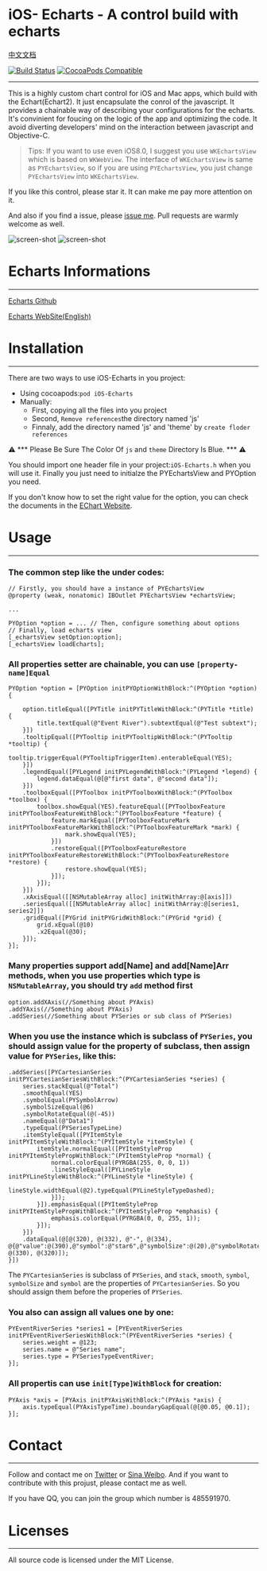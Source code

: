 # iOS- Echarts - A control build with echarts  
[中文文档](https://github.com/Pluto-Y/iOS-Echarts/tree/master/Doc) 

[![Build Status](https://travis-ci.org/Pluto-Y/iOS-Echarts.svg)](https://travis-ci.org/Pluto-Y/iOS-Echarts)  [![CocoaPods Compatible](https://img.shields.io/cocoapods/v/iOS-Echarts.svg)](https://img.shields.io/cocoapods/v/iOS-Echarts.svg)

____

This is a highly custom chart control for iOS and Mac apps, which build with the Echart(Echart2). It just encapsulate the conrol of the javascript. It provides a chainable way of describing your configurations for the echarts.  It's convinient for foucing on the logic of the app and optimizing the code. It avoid diverting developers' mind on the interaction between javascript and Objective-C.

> Tips: If you want to use even iOS8.0, I suggest you use `WKEchartsView` which is based on `WKWebView`. The interface of `WKEchartsView` is same as `PYEchartsView`, so if you are using `PYEchartsView`, you just change `PYEchartsView` into `WKEchartsView`.

If you like this control, please star it. It can make me pay more attention on it.

And also if you find a issue, please [issue me]((https://github.com/Pluto-Y/iOS-Echarts/issues/new)).
Pull requests are warmly welcome as well.

![screen-shot](https://raw.githubusercontent.com/Pluto-Y/iOS-Echarts/master/Doc/Demos.gif) ![screen-shot](https://raw.githubusercontent.com/Pluto-Y/iOS-Echarts/master/Doc/Demos1.gif)

# Echarts Informations

___

[Echarts Github](https://github.com/ecomfe/echarts)

[Echarts WebSite(English)](http://echarts.baidu.com/echarts2/index-en.html)


# Installation

___

There are two ways to use iOS-Echarts in you project:

* Using cocoapods:`pod iOS-Echarts`
* Manually:
    * First, copying all the files into you project
    * Second, `Remove references`the directory named 'js'
    * Finnaly, add the directory named 'js' and 'theme' by `create floder references`

⚠️  *** Please Be Sure The Color Of `js` and `theme` Directory Is Blue. *** ⚠️  

You should import one header file in your project:`iOS-Echarts.h` when you will use it.
Finally you just need to initialze the PYEchartsView and PYOption you need. 

If you don't know how to set the right value for the option, you can check the documents in the [EChart Website](http://echarts.baidu.com/echarts2/).

# Usage

___

### The common step like the under codes:

```
// Firstly, you should have a instance of PYEchartsView
@property (weak, nonatomic) IBOutlet PYEchartsView *echartsView;

...

PYOption *option = ... // Then, configure something about options
// Finally, load echarts view
[_echartsView setOption:option]; 
[_echartsView loadEcharts];
```

### All properties setter are chainable, you can use `[property-name]Equal`

```
PYOption *option = [PYOption initPYOptionWithBlock:^(PYOption *option) {

    option.titleEqual([PYTitle initPYTitleWithBlock:^(PYTitle *title) {
        title.textEqual(@"Event River").subtextEqual(@"Test subtext");
    }])
    .tooltipEqual([PYTooltip initPYTooltipWithBlock:^(PYTooltip *tooltip) {
        tooltip.triggerEqual(PYTooltipTriggerItem).enterableEqual(YES);
    }])
    .legendEqual([PYLegend initPYLegendWithBlock:^(PYLegend *legend) {
        legend.dataEqual(@[@"first data", @"second data"]);
    }])
    .toolboxEqual([PYToolbox initPYToolboxWithBlock:^(PYToolbox *toolbox) {
        toolbox.showEqual(YES).featureEqual([PYToolboxFeature initPYToolboxFeatureWithBlock:^(PYToolboxFeature *feature) {
            feature.markEqual([PYToolboxFeatureMark initPYToolboxFeatureMarkWithBlock:^(PYToolboxFeatureMark *mark) {
                mark.showEqual(YES);
            }])
            .restoreEqual([PYToolboxFeatureRestore initPYToolboxFeatureRestoreWithBlock:^(PYToolboxFeatureRestore *restore) {
                restore.showEqual(YES);
            }]);
        }]);
    }])
    .xAxisEqual([[NSMutableArray alloc] initWithArray:@[axis]])
    .seriesEqual([[NSMutableArray alloc] initWithArray:@[series1, series2]])
    .gridEqual([PYGrid initPYGridWithBlock:^(PYGrid *grid) {
        grid.xEqual(@10)
        .x2Equal(@30);
    }]);
}];
```

### Many properties support add[Name] and add[Name]Arr methods, when you use properties which type is  `NSMutableArray`, you should try `add` method first

```
option.addXAxis(//Something about PYAxis)
.addYAxis(//Something about PYAxis)
.addSeries(//Something about PYSeries or sub class of PYSeries)
```

### When you use the instance which is subclass of `PYSeries`, you should assign value for the property of subclass, then assign value for `PYSeries`, like this:

```
.addSeries([PYCartesianSeries initPYCartesianSeriesWithBlock:^(PYCartesianSeries *series) {
    series.stackEqual(@"Total")
    .smoothEqual(YES)
    .symbolEqual(PYSymbolArrow)
    .symbolSizeEqual(@6)
    .symbolRotateEqual(@(-45))
    .nameEqual(@"Data1")
    .typeEqual(PYSeriesTypeLine)
    .itemStyleEqual([PYItemStyle initPYItemStyleWithBlock:^(PYItemStyle *itemStyle) {
        itemStyle.normalEqual([PYItemStyleProp initPYItemStylePropWithBlock:^(PYItemStyleProp *normal) {
            normal.colorEqual(PYRGBA(255, 0, 0, 1))
            .lineStyleEqual([PYLineStyle initPYLineStyleWithBlock:^(PYLineStyle *lineStyle) {
                lineStyle.widthEqual(@2).typeEqual(PYLineStyleTypeDashed);
            }]);
        }]).emphasisEqual([PYItemStyleProp initPYItemStylePropWithBlock:^(PYItemStyleProp *emphasis) {
            emphasis.colorEqual(PYRGBA(0, 0, 255, 1));
        }]);
    }])
    .dataEqual(@[@(320), @(332), @"-", @(334), @{@"value":@(390),@"symbol":@"star6",@"symbolSize":@(20),@"symbolRotate":@(10),@"itemStyle":@{@"normal":@{@"color":@"yellowgreen"},@"emphasis":@{@"color":@"orange",@"lable":@{@"show":@(YES),@"position":@"inside",@"textStyle":@{@"fontSize":@(20)}}}}}, @(330), @(320)]);
}])
```

The `PYCartesianSeries` is subclass of `PYSeries`, and `stack`, `smooth`, `symbol`, `symbolSize` and `symbol` are the properties of `PYCartesianSeries`. So you should assign them before the properies of `PYSeries`.

### You also can assign all values one by one:


```
PYEventRiverSeries *series1 = [PYEventRiverSeries initPYEventRiverSeriesWithBlock:^(PYEventRiverSeries *series) {
    series.weight = @123;
    series.name = @"Series name";
    series.type = PYSeriesTypeEventRiver;
}];
```

### All propertis can use `init[Type]WithBlock` for creation:

```
PYAxis *axis = [PYAxis initPYAxisWithBlock:^(PYAxis *axis) {
    axis.typeEqual(PYAxisTypeTime).boundaryGapEqual(@[@0.05, @0.1]);
}];
```

# Contact

___

Follow and contact me on [Twitter](https://twitter.com/youtk21ai) or [Sina Weibo](http://weibo.com/5690716723/info). And if you want to contribute with this projust, please contact me as well.

If you have QQ, you can join the group which number is 485591970.

# Licenses

___

All source code is licensed under the MIT License.
